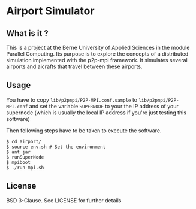 # Airport Simulator

## What is it ?

This is a project at the Berne University of Applied Sciences
in the module Parallel Computing. Its purpose is to explore the
concepts of a distributed simulation implemented with the 
p2p-mpi framework. It simulates several airports and aicrafts that
travel between these airports.

## Usage

You have to copy `lib/p2pmpi/P2P-MPI.conf.sample` to 
`lib/p2pmpi/P2P-MPI.conf` and set the variable `SUPERNODE` to your
the IP address of your supernode (which is usually the local IP 
address if you're just testing this software)

Then following steps have to be taken to execute the software.

	$ cd airport/
	$ source env.sh # Set the environment
	$ ant jar
	$ runSuperNode
	$ mpiboot
	$ ./run-mpi.sh

## License

BSD 3-Clause. See LICENSE for further details
